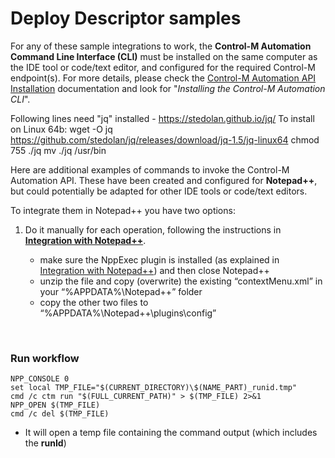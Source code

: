 # Deploy Descriptor samples

For any of these sample integrations to work, the **Control-M Automation Command Line Interface (CLI)** must be installed on the same computer as the IDE tool or code/text editor, and configured for the required Control-M endpoint(s). For more details, please check the [Control-M Automation API Installation](https://docs.bmc.com/docs/display/public/workloadautomation/Control-M+Automation+API+-+Installation) documentation and look for "*Installing the Control-M Automation CLI*".


Following lines need "jq" installed - https://stedolan.github.io/jq/
To install on Linux 64b:
wget -O jq https://github.com/stedolan/jq/releases/download/jq-1.5/jq-linux64
chmod 755 ./jq
mv ./jq /usr/bin

Here are additional examples of commands to invoke the Control-M Automation API. These have been created and configured for **Notepad++**, but could potentially be adapted for other IDE tools or code/text editors.
   
To integrate them in Notepad++ you have two options:

   1. Do it manually for each operation, following the instructions in [**Integration with Notepad++**](/601-integration-with-ides-and-code-editors/integration-with-notepad++.md). 
   
      * make sure the NppExec plugin is installed (as explained in [Integration with Notepad++](/601-integration-with-ides-and-code-editors/integration-with-notepad++.md)) and then close Notepad++
      * unzip the file and copy (overwrite) the existing “contextMenu.xml” in your “%APPDATA%\Notepad++” folder
      * copy the other two files to “%APPDATA%\Notepad++\plugins\config”

<br>

### Run workflow
```
NPP_CONSOLE 0
set local TMP_FILE="$(CURRENT_DIRECTORY)\$(NAME_PART)_runid.tmp"
cmd /c ctm run "$(FULL_CURRENT_PATH)" > $(TMP_FILE) 2>&1
NPP_OPEN $(TMP_FILE)
cmd /c del $(TMP_FILE)
```
* It will open a temp file containing the command output (which includes the **runId**)
